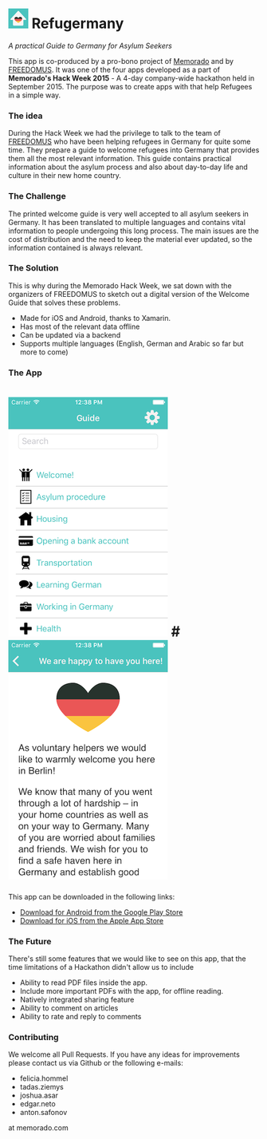 # ![App Icon](./WelcomeGuide/iOS/Resources/Images.xcassets/AppIcons.appiconset/Icon-40.png "Icon") Refugermany 
_A practical Guide to Germany for Asylum Seekers_

This app is co-produced by a pro-bono project of [Memorado](http://www.memorado.com) and by [FREEDOMUS](http://www.freedomus.berlin/). It was one of the four apps developed as a part of **Memorado's Hack Week 2015** - A 4-day company-wide hackathon held in September 2015. The purpose was to create apps with that help Refugees in a simple way.

### The idea
During the Hack Week we had the privilege to talk to the team of [FREEDOMUS](http://www.freedomus.berlin/team/) who have been helping refugees in Germany for quite some time. They prepare a guide to welcome refugees into Germany that provides them all the most relevant information. This guide contains practical information about the asylum process and also about day-to-day life and culture in their new home country.

### The Challenge
The printed welcome guide is very well accepted to all asylum seekers in Germany. It has been translated to multiple languages and contains vital information to people undergoing this long process. The main issues are the cost of distribution and the need to keep the material ever updated, so the information contained is always relevant.

### The Solution
This is why during the Memorado Hack Week, we sat down with the organizers of FREEDOMUS to sketch out a digital version of the Welcome Guide that solves these problems. 
 - Made for iOS and Android, thanks to Xamarin.
 - Has most of the relevant data offline
 - Can be updated via a backend
 - Supports multiple languages (English, German and Arabic so far but more to come)

### The App
# ![Screenshot 1](./Screenshots/Guide.png "Guide") # ![Screenshot 2](./Screenshots/Welcome.png "Welcome")
This app can be downloaded in the following links:
 - [Download for Android from the Google Play Store](https://play.google.com/store/apps/details?id=com.memorado.welcomeGuide)
 - [Download for iOS from the Apple App Store](https://itunes.apple.com/de/app/refugermany-useful-guide-for/id1045437199
)

### The Future
There's still some features that we would like to see on this app, that the time limitations of a Hackathon didn't allow us to include
 - Ability to read PDF files inside the app. 
 - Include more important PDFs with the app, for offline reading.
 - Natively integrated sharing feature
 - Ability to comment on articles
 - Ability to rate and reply to comments

### Contributing
We welcome all Pull Requests. If you have any ideas for improvements please contact us via Github or the following e-mails:
- felicia.hommel 
- tadas.ziemys
- joshua.asar
- edgar.neto
- anton.safonov 

at memorado.com

